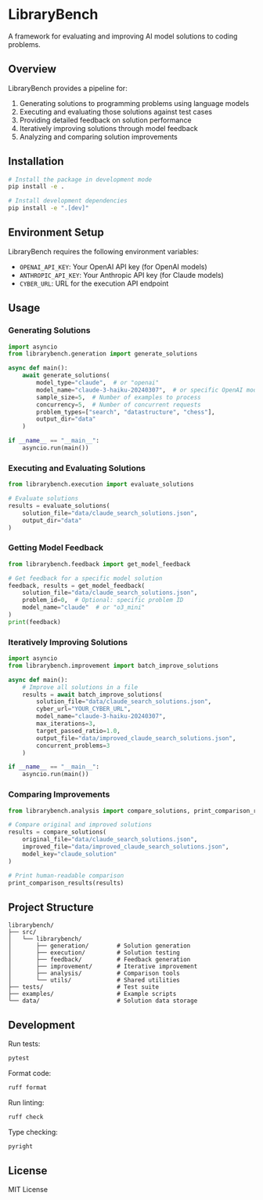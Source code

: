 # LibraryBench

A framework for evaluating and improving AI model solutions to coding problems.

## Overview

LibraryBench provides a pipeline for:

1. Generating solutions to programming problems using language models
2. Executing and evaluating those solutions against test cases
3. Providing detailed feedback on solution performance
4. Iteratively improving solutions through model feedback
5. Analyzing and comparing solution improvements

## Installation

```bash
# Install the package in development mode
pip install -e .

# Install development dependencies
pip install -e ".[dev]"
```

## Environment Setup

LibraryBench requires the following environment variables:

- `OPENAI_API_KEY`: Your OpenAI API key (for OpenAI models)
- `ANTHROPIC_API_KEY`: Your Anthropic API key (for Claude models)
- `CYBER_URL`: URL for the execution API endpoint

## Usage

### Generating Solutions

```python
import asyncio
from librarybench.generation import generate_solutions

async def main():
    await generate_solutions(
        model_type="claude",  # or "openai"
        model_name="claude-3-haiku-20240307",  # or specific OpenAI model
        sample_size=5,  # Number of examples to process
        concurrency=5,  # Number of concurrent requests
        problem_types=["search", "datastructure", "chess"],
        output_dir="data"
    )

if __name__ == "__main__":
    asyncio.run(main())
```

### Executing and Evaluating Solutions

```python
from librarybench.execution import evaluate_solutions

# Evaluate solutions
results = evaluate_solutions(
    solution_file="data/claude_search_solutions.json",
    output_dir="data"
)
```

### Getting Model Feedback

```python
from librarybench.feedback import get_model_feedback

# Get feedback for a specific model solution
feedback, results = get_model_feedback(
    solution_file="data/claude_search_solutions.json",
    problem_id=0,  # Optional: specific problem ID
    model_name="claude"  # or "o3_mini"
)
print(feedback)
```

### Iteratively Improving Solutions

```python
import asyncio
from librarybench.improvement import batch_improve_solutions

async def main():
    # Improve all solutions in a file
    results = await batch_improve_solutions(
        solution_file="data/claude_search_solutions.json",
        cyber_url="YOUR_CYBER_URL",
        model_name="claude-3-haiku-20240307",
        max_iterations=3,
        target_passed_ratio=1.0,
        output_file="data/improved_claude_search_solutions.json",
        concurrent_problems=3
    )

if __name__ == "__main__":
    asyncio.run(main())
```

### Comparing Improvements

```python
from librarybench.analysis import compare_solutions, print_comparison_results

# Compare original and improved solutions
results = compare_solutions(
    original_file="data/claude_search_solutions.json",
    improved_file="data/improved_claude_search_solutions.json",
    model_key="claude_solution"
)

# Print human-readable comparison
print_comparison_results(results)
```

## Project Structure

```
librarybench/
├── src/
│   └── librarybench/
│       ├── generation/        # Solution generation
│       ├── execution/         # Solution testing
│       ├── feedback/          # Feedback generation
│       ├── improvement/       # Iterative improvement
│       ├── analysis/          # Comparison tools
│       └── utils/             # Shared utilities
├── tests/                     # Test suite
├── examples/                  # Example scripts
└── data/                      # Solution data storage
```

## Development

Run tests:
```bash
pytest
```

Format code:
```bash
ruff format
```

Run linting:
```bash
ruff check
```

Type checking:
```bash
pyright
```

## License

MIT License